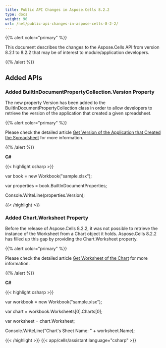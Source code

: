 ```yaml
---
title: Public API Changes in Aspose.Cells 8.2.2
type: docs
weight: 90
url: /net/public-api-changes-in-aspose-cells-8-2-2/
---
```


{{% alert color="primary" %}} 

This document describes the changes to the Aspose.Cells API from version 8.2.1 to 8.2.2 that may be of interest to module/application developers.

{{% /alert %}} 
## **Added APIs**
### **Added BuiltInDocumentPropertyCollection.Version Property**
The new property Version has been added to the BuiltInDocumentPropertyCollection class in order to allow developers to retrieve the version of the application that created a given spreadsheet.

{{% alert color="primary" %}} 

Please check the detailed article [Get Version of the Application that Created the Spreadsheet](/cells/net/get-the-version-number-of-the-application-that-created-the-excel-document/) for more information.

{{% /alert %}} 

**C#**

{{< highlight csharp >}}

 var book = new Workbook("sample.xlsx");

var properties = book.BuiltInDocumentProperties;

Console.WriteLine(properties.Version);

{{< /highlight >}}


### **Added Chart.Worksheet Property**
Before the release of Aspose.Cells 8.2.2, it was not possible to retrieve the instance of the Worksheet from a Chart object it holds. Aspose.Cells 8.2.2 has filled up this gap by providing the Chart.Worksheet property.

{{% alert color="primary" %}} 

Please check the detailed article [Get Worksheet of the Chart](/cells/net/get-worksheet-of-the-chart/) for more information.

{{% /alert %}} 

**C#**

{{< highlight csharp >}}

 var workbook = new Workbook("sample.xlsx");

var chart  = workbook.Worksheets[0].Charts[0];

var  worksheet = chart.Worksheet;

Console.WriteLine("Chart's Sheet Name: " + worksheet.Name);

{{< /highlight >}}
{{< app/cells/assistant language="csharp" >}}